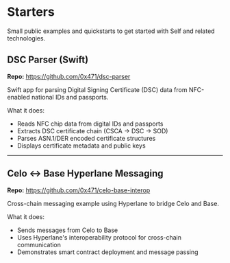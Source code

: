 # Starters

Small public examples and quickstarts to get started with Self and related technologies.

## DSC Parser (Swift)
**Repo:** https://github.com/0x471/dsc-parser

Swift app for parsing Digital Signing Certificate (DSC) data from NFC-enabled national IDs and passports.

What it does:
- Reads NFC chip data from digital IDs and passports
- Extracts DSC certificate chain (CSCA -> DSC -> SOD)
- Parses ASN.1/DER encoded certificate structures
- Displays certificate metadata and public keys
---

## Celo ↔ Base Hyperlane Messaging
**Repo:** https://github.com/0x471/celo-base-interop

Cross-chain messaging example using Hyperlane to bridge Celo and Base.

What it does:
- Sends messages from Celo to Base
- Uses Hyperlane's interoperability protocol for cross-chain communication
- Demonstrates smart contract deployment and message passing